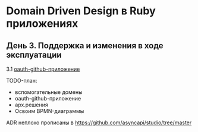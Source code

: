 # Domain Driven Design в Ruby приложениях

## День 3. Поддержка и изменения в ходе эксплуатации

3.1 [oauth-github-приложение](oauth-github)

TODO-план:
- вспомогательные домены
- oauth-github-приложение
- арх.решения
- Освоим BPMN-диаграммы

ADR неплохо прописаны в https://github.com/asyncapi/studio/tree/master
